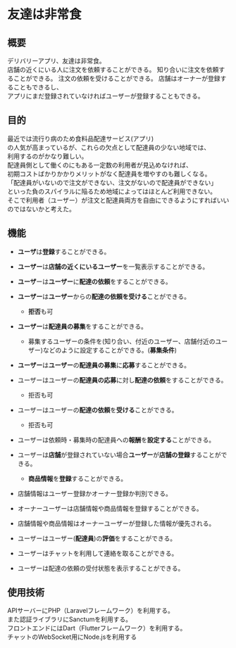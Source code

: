 # 友達は非常食
## 概要
デリバリーアプリ、友達は非常食。  
店舗の近くにいる人に注文を依頼することができる。
知り合いに注文を依頼することができる。
注文の依頼を受けることができる。
店舗はオーナーが登録することもできるし、  
アプリにまだ登録されていなければユーザーが登録することもできる。

## 目的
最近では流行り病のため食料品配達サービス(アプリ)  
の人気が高まっているが、これらの欠点として配達員の少ない地域では、  
利用するのがかなり難しい。  
配達員側として働くのにもある一定数の利用者が見込めなければ、  
初期コストばかりかかりメリットがなく配達員を増やすのも難しくなる。  
「配達員がいないので注文ができない、注文がないので配達員ができない」  
といった負のスパイラルに陥るため地域によってはほとんど利用できない。  
そこで利用者（ユーザー）が注文と配達員両方を自由にできるようにすればいいのではないかと考えた。  

## 機能
* **ユーザ**は**登録**することができる。
* **ユーザー**は**店舗の近くにいるユーザー**を一覧表示することができる。
* **ユーザ**ーは**ユーザー**に**配達の依頼**をすることができる。
* **ユーザー**は**ユーザー**からの**配達の依頼を受ける**ことができる。
  * **拒否**も可
* **ユーザー**は**配達員の募集**をすることができる。
  * 募集するユーザーの条件を(知り合い、付近のユーザー、店舗付近のユーザー)などのように設定することができる。(**募集条件**)
 
* **ユーザー**は**ユーザー**の**配達員の募集**に**応募**することができる。
 
* ユーザーはユーザーの**配達員の応募**に対し**配達の依頼**をすることができる。
  * 拒否も可
* ユーザーはユーザーの**配達の依頼**を**受ける**ことができる。
  * 拒否も可 
* ユーザーは依頼時・募集時の配達員への**報酬**を**設定する**ことができる。
* ユーザーは**店舗**が登録されていない場合**ユーザー**が**店舗の登録**することができる。
  * **商品情報**を**登録**することができる。 
* 店舗情報はユーザー登録かオーナー登録か判別できる。
* オーナーユーザーは店舗情報や商品情報を登録することができる。
* 店舗情報や商品情報はオーナーユーザーが登録した情報が優先される。  
* ユーザーはユーザー(**配達員**)の**評価**をすることができる。
* ユーザーはチャットを利用して連絡を取ることができる。
* ユーザーは配達の依頼の受付状態を表示することができる。





## 使用技術
APIサーバーにPHP（Laravelフレームワーク）を利用する。  
また認証ライブラリにSanctumを利用する。  
フロントエンドにはDart（Flutterフレームワーク）を利用する。  
チャットのWebSocket用にNode.jsを利用する  



